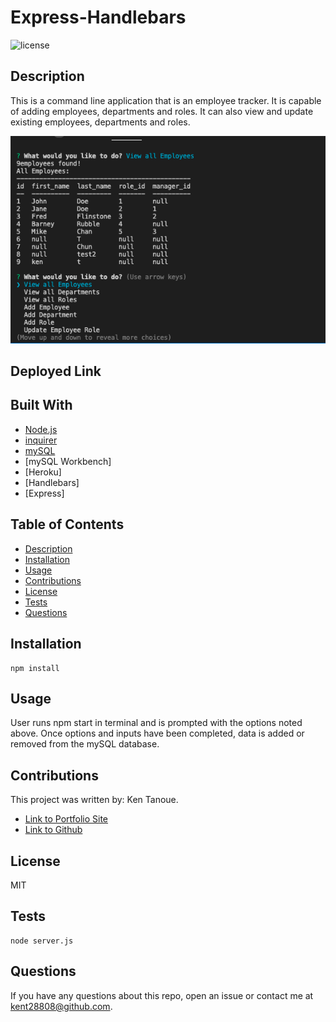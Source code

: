 # Express-Handlebars

![license](https://img.shields.io/badge/license-MIT-blue.svg) 

## Description

This is a command line application that is an employee tracker.  It is capable of adding employees, departments and roles.
It can also view and update existing employees, departments and roles.

![Employee Tracker](https://github.com/kent28808/Employee-Tracker/blob/main/Assets/Photo1.png)

## Deployed Link


## Built With

* [Node.js](https://nodejs.org/en/)
* [inquirer](https://www.npmjs.com/package/inquirer)
* [mySQL](https://www.npmjs.com/package/mysql#performing-queries)
* [mySQL Workbench]
* [Heroku]
* [Handlebars]
* [Express]

## Table of Contents

* [Description](#description)
* [Installation](#installation)
* [Usage](#usage)
* [Contributions](#contributions)
* [License](#license)
* [Tests](#tests)
* [Questions](#questions)

## Installation

```
npm install
```

## Usage 

User runs npm start in terminal and is prompted with the options noted above.  Once options and inputs have been completed, data is added or removed from the mySQL database.

## Contributions

This project was written by: Ken Tanoue.
- [Link to Portfolio Site](https://kent28808.github.io/KT-Portfolio/)
- [Link to Github](https://github.com/kent28808/)

   
## License

MIT

## Tests

```
node server.js
```

## Questions



If you have any questions about this repo, open an issue or contact me at kent28808@github.com.
